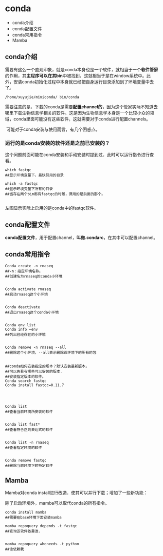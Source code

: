 # conda

- conda介绍
- conda配置文件
- conda常用指令
- Mamba





## conda介绍

​        需要有这么一个直观印象，就是conda本身也是一个软件，就相当于一个**软件管家**的作用，其**主程序可以在其bin**中被找到，这就相当于是在window系统中。此外，安装conda初始化过程中本身就已经把自身运行目录添加到了环境变量中去了。

```
/home/xuyujie/miniconda/ bin/conda
```

​       需要注意的是，下载的conda是需要**配置channel的**，因为这个管家实际不知道去哪里下载生物信息学相关的软件。这是因为生物信息学本身是一个比较小众的领域，conda里面可能没有这些软件，这就需要对于conda进行配置channels。

​       可能对于conda安装与使用而言，有几个困惑点。

### 运行的是conda安装的软件还是之前已安装的？

​        这个问题前面可能在conda安装和手动安装时提到过，此时可以运行指令进行查看。

```
which fastqc
##显示环境变量下，最快引用的目录

which -a fastqc
##显示环境变量下所有的目录
##当存在两个bin都有fastqc的时候，调用的是前面的那个。


```

左图显示实际上启用的是conda中的fastqc软件。



## **conda配置文件**

​       **conda配置文件**，用于配置channel，**叫做.condarc**，在其中可以配置channel。



## conda常用指令

```
Conda create -n rnaseq
##-n：指定环境名称。
##创建名为rnaseq的conda小环境


Conda activate rnaseq	
##启动rnaseq这个小环境


Conda deactivate
##退出rnaseq这个conda小环境


Conda env list
Conda info –env	
##列出已经存在的小环境


Conda remove -n rnaseq --all
##删除这个小环境，--all表示删除该环境下的所有的包


##conda如何安装指定的版本？默认安装最新版本。
##可以先看有哪些可以安装的版本.
##安装指定版本的软件。	
Conda search fastqc
Conda install fastqc=0.11.7




Conda list	
##查看当前环境所安装的软件


Conda list fast*	
##查看符合正则表达式的软件


Conda list -n rnaseq	
##查看指定环境的软件


Conda remove fastqc	
##删除当前环境下的特定软件

```





## Mamba

Mamba对conda install进行改造，使其可以并行下载；增加了一些新功能：

除了启动环境外，mamba可以取代conda的所有指令。

```
conda install mamba
##需要在base环境下面安装mamba

mamba repoquery depends -t fastqc	
##查询该软件依靠谁，


mamba repoquery whoneeds -t python
##谁依赖我

```

